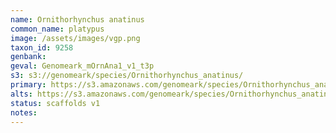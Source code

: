 ```yaml
---
name: Ornithorhynchus anatinus
common_name: platypus
image: /assets/images/vgp.png
taxon_id: 9258
genbank:
geval: Genomeark_mOrnAna1_v1_t3p
s3: s3://genomeark/species/Ornithorhynchus_anatinus/
primary: https://s3.amazonaws.com/genomeark/species/Ornithorhynchus_anatinus/mOrnAna1/assembly_v1/mOrnAna1_v1.p.fasta.gz
alts: https://s3.amazonaws.com/genomeark/species/Ornithorhynchus_anatinus/mOrnAna1/assembly_v1/mOrnAna1_v1.h.fasta.gz
status: scaffolds v1
notes:
---
```


